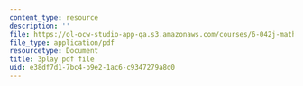 ```yaml
---
content_type: resource
description: ''
file: https://ol-ocw-studio-app-qa.s3.amazonaws.com/courses/6-042j-mathematics-for-computer-science-fall-2010/e38df7d17bc4b9e21ac6c9347279a8d0_SmFwFdESMHI.pdf
file_type: application/pdf
resourcetype: Document
title: 3play pdf file
uid: e38df7d1-7bc4-b9e2-1ac6-c9347279a8d0
---
```

